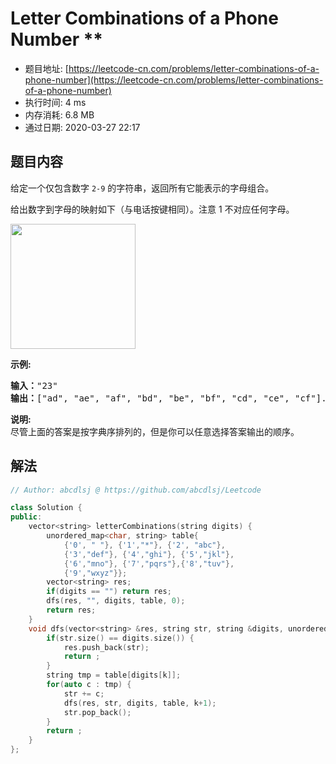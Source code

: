 # Letter Combinations of a Phone Number **
- 题目地址: [https://leetcode-cn.com/problems/letter-combinations-of-a-phone-number](https://leetcode-cn.com/problems/letter-combinations-of-a-phone-number)
- 执行时间: 4 ms
- 内存消耗: 6.8 MB
- 通过日期: 2020-03-27 22:17

## 题目内容
<p>给定一个仅包含数字 <code>2-9</code> 的字符串，返回所有它能表示的字母组合。</p>

<p>给出数字到字母的映射如下（与电话按键相同）。注意 1 不对应任何字母。</p>

<p><img src="https://assets.leetcode-cn.com/aliyun-lc-upload/original_images/17_telephone_keypad.png" style="width: 200px;"></p>

<p><strong>示例:</strong></p>

<pre><strong>输入：</strong>"23"
<strong>输出：</strong>["ad", "ae", "af", "bd", "be", "bf", "cd", "ce", "cf"].
</pre>

<p><strong>说明:</strong><br>
尽管上面的答案是按字典序排列的，但是你可以任意选择答案输出的顺序。</p>


## 解法
```cpp
// Author: abcdlsj @ https://github.com/abcdlsj/Leetcode

class Solution {
public:
    vector<string> letterCombinations(string digits) {
        unordered_map<char, string> table{
            {'0', " "}, {'1',"*"}, {'2', "abc"},
            {'3',"def"}, {'4',"ghi"}, {'5',"jkl"},
            {'6',"mno"}, {'7',"pqrs"},{'8',"tuv"},
            {'9',"wxyz"}};
        vector<string> res;
        if(digits == "") return res;
        dfs(res, "", digits, table, 0);
        return res;
    }
    void dfs(vector<string> &res, string str, string &digits, unordered_map<char, string> &table, int k) {
        if(str.size() == digits.size()) {
            res.push_back(str);
            return ;
        }
        string tmp = table[digits[k]];
        for(auto c : tmp) {
            str += c;
            dfs(res, str, digits, table, k+1);
            str.pop_back();
        }
        return ;
    }
};

```